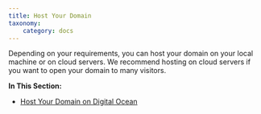 ```yaml
---
title: Host Your Domain
taxonomy:
    category: docs
---
```


Depending on your requirements, you can host your domain on your local machine or on cloud servers. We recommend hosting on cloud servers if you want to open your domain to many visitors. 

**In This Section:**

+ [Host Your Domain on Digital Ocean](../host-your-domain/digital-ocean)

  

